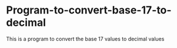 # Program-to-convert-base-17-to-decimal
This is  a program to convert the base 17 values  to decimal values 
